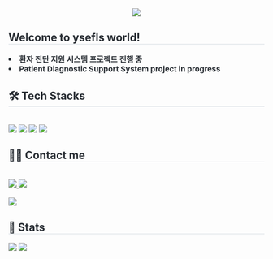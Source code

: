 <div align= "center">
    <img src="https://capsule-render.vercel.app/api?type=waving&color=0:fcf0ff,100:6278bc&height=120&text=Hello%20Sweetie&animation=twinkling&fontColor=31367d&fontSize=70" />
    </div>
    
 <div style="text-align: left;"> 
    <h2 style="border-bottom: 1px solid #d8dee4; color: #282d33;"> Welcome to ysefls world!  </h2>  
    <div style="font-weight: 700; font-size: 15px; text-align: left; color: #282d33;"> <li>환자 진단 지원 시스템 프로젝트 진행 중 </li></li><li> Patient Diagnostic Support System project in progress </div> 
    </div>
    <div style="text-align: left;">
    <h2 style="border-bottom: 1px solid #d8dee4; color: #282d33;"> 🛠️ Tech Stacks </h2> <br> 
    <div style="margin: ; text-align: left;" "text-align: left;"> <img src="https://img.shields.io/badge/C-A8B9CC?style=for-the-badge&logo=C&logoColor=white">
          <img src="https://img.shields.io/badge/CSS3-1572B6?style=for-the-badge&logo=CSS3&logoColor=white">
          <img src="https://img.shields.io/badge/Github-181717?style=for-the-badge&logo=Github&logoColor=white">
          <img src="https://img.shields.io/badge/HTML5-E34F26?style=for-the-badge&logo=HTML5&logoColor=white">
          </div>
    </div>
    <div style="text-align: left;">
    <h2 style="border-bottom: 1px solid #d8dee4; color: #282d33;"> 🧑‍💻 Contact me </h2> <br> 
    <div style="text-align: left;"> <a href=ysefls_> <img src="https://img.shields.io/badge/Instagram-E4405F?style=for-the-badge&logo=Instagram&logoColor=white&link=ysefls_"> </a>
         <a href=> <img src="https://img.shields.io/badge/Tistory-000000?style=for-the-badge&logo=Tistory&logoColor=white&link="> </a>
          </div>  <br> 
    <div style="text-align: left;"> <a href="https://hits.seeyoufarm.com"> <img src="https://hits.seeyoufarm.com/api/count/incr/badge.svg?url=https%3A%2F%2Fgithub.com%2Fqwe%2F&count_bg=%23000000&title_bg=%23000000&icon=github.svg&icon_color=%23FFFFFF&title=GitHub&edge_flat=false"/></a>
       </div> 
    </div>
    <div style="text-align: left;"> 
    <h2 style="border-bottom: 1px solid #d8dee4; color: #282d33;"> 🏅 Stats </h2> <div style="text-align: left;"> <img src="https://github-readme-stats.vercel.app/api?username=qwe&bg_color=60,fbc6e5,699bdd&title_color=22316d&text_color=22316d"
         /> <img src="https://github-readme-stats.vercel.app/api/top-langs/?username=qwe&layout=compact&bg_color=60,fbc6e5,699bdd&title_color=22316d&text_color=22316d"
           /> </div> 
    </div>
    
